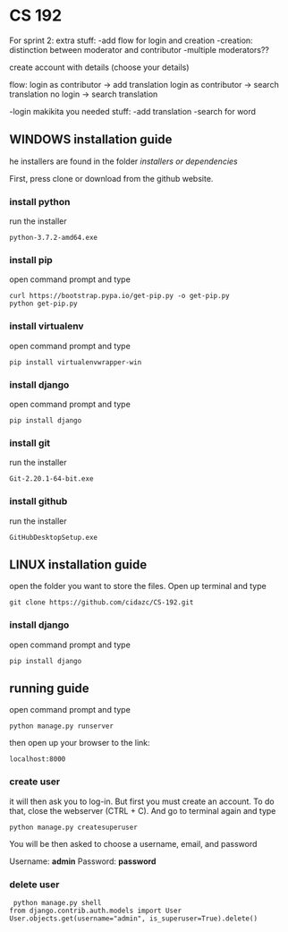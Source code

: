 # CS 192

For sprint 2:
extra stuff:
-add flow for login and creation
-creation: distinction between moderator and contributor
-multiple moderators??


create account with details (choose your details)

flow:
login as contributor -> add translation
login as contributor -> search translation
no login -> search translation

-login makikita you
needed stuff:
-add translation
-search for word

## WINDOWS installation guide
he installers are found in the folder *installers or dependencies*

First, press clone or download from the github website.

### install python
run the installer
```
python-3.7.2-amd64.exe
```
### install pip

open command prompt and type
```
curl https://bootstrap.pypa.io/get-pip.py -o get-pip.py
python get-pip.py
```

### install virtualenv
open command prompt and type
```
pip install virtualenvwrapper-win
```
### install django
open command prompt and type
```
pip install django
```
### install git
run the installer
```
Git-2.20.1-64-bit.exe
```
### install github
run the installer
```
GitHubDesktopSetup.exe
```
## LINUX installation guide
open the folder you want to store the files. Open up terminal and type

```
git clone https://github.com/cidazc/CS-192.git
```

### install django
open command prompt and type
```
pip install django
```

## running guide

open command prompt and type
```
python manage.py runserver
```

then open up your browser to the link:
```
localhost:8000
```
### create user

it will then ask you to log-in. But first you must create an account. To do that, close the webserver (CTRL + C). And go to terminal again and type
```
python manage.py createsuperuser
```
You will be then asked to choose a username, email, and password

Username: **admin**
Password: **password**

### delete user
```
 python manage.py shell
from django.contrib.auth.models import User
User.objects.get(username="admin", is_superuser=True).delete()
```
